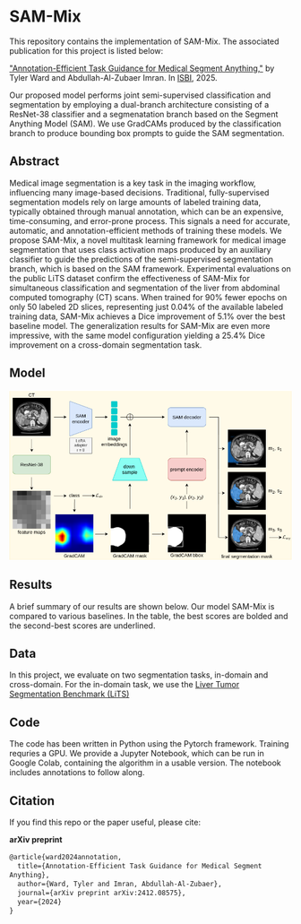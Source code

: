 # SAM-Mix

This repository contains the implementation of SAM-Mix. The associated publication for this project is listed below:

["Annotation-Efficient Task Guidance for Medical Segment Anything,"](https://arxiv.org/pdf/2412.08575) by Tyler Ward and Abdullah-Al-Zubaer Imran. In [ISBI](https://biomedicalimaging.org/2025/), 2025.

Our proposed model performs joint semi-supervised classification and segmentation by employing a dual-branch architecture consisting of a ResNet-38 classifier and a segmenatation branch based on the Segment Anything Model (SAM). We use GradCAMs produced by the classification branch to produce bounding box prompts to guide the SAM segmentation.

## Abstract
Medical image segmentation is a key task in the imaging workflow, influencing many image-based decisions. Traditional, fully-supervised segmentation models rely on large amounts of labeled training data, typically obtained through manual annotation, which can be an expensive, time-consuming, and error-prone process. This signals a need for accurate, automatic, and annotation-efficient methods of training these models. We propose SAM-Mix, a novel multitask learning framework for medical image segmentation that uses class activation maps produced by an auxiliary classifier to guide the predictions of the semi-supervised segmentation branch, which is based on the SAM framework. Experimental evaluations on the public LiTS dataset confirm the effectiveness of SAM-Mix for simultaneous classification and segmentation of the liver from abdominal computed tomography (CT) scans. When trained for 90% fewer epochs on only 50 labeled 2D slices, representing just 0.04% of the available labeled training data, SAM-Mix achieves a Dice improvement of 5.1% over the best baseline model. The generalization results for SAM-Mix are even more impressive, with the same model configuration yielding a 25.4% Dice improvement on a cross-domain segmentation task.

## Model
![Figure](https://github.com/tbwa233/SAM-Mix/blob/main/images/arxivarch(1).png)

## Results
A brief summary of our results are shown below. Our model SAM-Mix is compared to various baselines. In the table, the best scores are bolded and the second-best scores are underlined.

## Data
In this project, we evaluate on two segmentation tasks, in-domain and cross-domain. For the in-domain task, we use the [Liver Tumor Segmentation Benchmark (LiTS)](https://competitions.codalab.org/competitions/17094#learn_the_details-overview)

## Code
The code has been written in Python using the Pytorch framework. Training requries a GPU. We provide a Jupyter Notebook, which can be run in Google Colab, containing the algorithm in a usable version. The notebook includes annotations to follow along.

## Citation
If you find this repo or the paper useful, please cite: 

**arXiv preprint**
```
@article{ward2024annotation,
  title={Annotation-Efficient Task Guidance for Medical Segment Anything},
  author={Ward, Tyler and Imran, Abdullah-Al-Zubaer},
  journal={arXiv preprint arXiv:2412.08575},
  year={2024}
}
```
